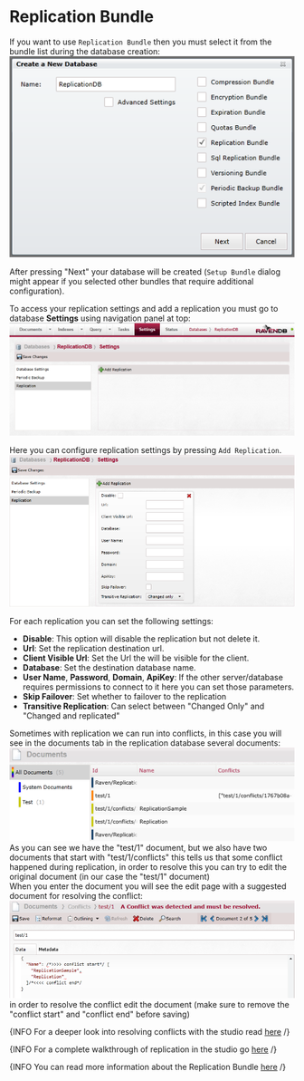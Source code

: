 # Replication Bundle

If you want to use `Replication Bundle` then you must select it from the bundle list during the database creation:   
![Tasks Fig 1](Images/studio_replication_1.PNG)  

After pressing "Next" your database will be created (`Setup Bundle` dialog might appear if you selected other bundles that require additional configuration).

To access your replication settings and add a replication you must go to database **Settings** using navigation panel at top:
![Tasks Fig 2](Images/studio_replication_2.PNG)  

Here you can configure replication settings by pressing `Add Replication`.    
![Tasks Fig 3](Images/studio_replication_3.PNG)  

For each replication you can set the following settings:   
  
- **Disable**: This option will disable the replication but not delete it.
- **Url**: Set the replication destination url.
- **Client Visible Url**: Set the Url the will be visible for the client.
- **Database**: Set the destination database name.   
- **User Name**, **Password**, **Domain**, **ApiKey**: If the other server/database requires permissions to connect to it here you can set those parameters.  
- **Skip Failover**: Set whether to failover to the replication
- **Transitive Replication**: Can select between "Changed Only" and "Changed and replicated"

Sometimes with replication we can run into conflicts, in this case you will see in the documents tab in the replication database several documents:  
![Tasks Fig 4](Images/studio_replication_4.PNG)  
As you can see we have the "test/1" document, but we also have two documents that start with "test/1/conflicts" this tells us that some conflict happened during replication, in order to resolve this you can try to edit the original document (in our case the "test/1" document)  
When you enter the document you will see the edit page with a suggested document for resolving the conflict:  
![Tasks Fig 5](Images/studio_replication_5.PNG)  
in order to resolve the conflict edit the document (make sure to remove the "conflict start" and "conflict end" before saving)  

{INFO For a deeper look into resolving conflicts with the studio read [here](http://blogs.hibernatingrhinos.com/12609/dealing-with-conflicts-in-ravendb-studio) /}

{INFO For a complete walkthrough of replication in the studio go [here](replication-walkthrough) /}

{INFO You can read more information about the Replication Bundle [here](../../server/scaling-out/replication) /}
